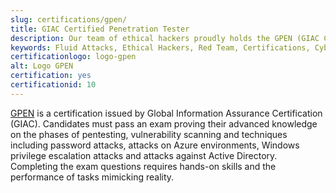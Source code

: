 ```yaml
---
slug: certifications/gpen/
title: GIAC Certified Penetration Tester
description: Our team of ethical hackers proudly holds the GPEN (GIAC Certified Penetration Tester) certification, among many others.
keywords: Fluid Attacks, Ethical Hackers, Red Team, Certifications, Cybersecurity, Pentesters, Whitehat Hackers, GPEN
certificationlogo: logo-gpen
alt: Logo GPEN
certification: yes
certificationid: 10
---
```


[GPEN](https://www.giac.org/certifications/penetration-tester-gpen/)
is a certification
issued by Global Information Assurance Certification (GIAC).
Candidates must pass an exam
proving their advanced knowledge on the phases of pentesting,
vulnerability scanning and techniques
including password attacks,
attacks on Azure environments,
Windows privilege escalation attacks
and attacks against Active Directory.
Completing the exam questions requires hands-on skills
and the performance of tasks mimicking reality.
